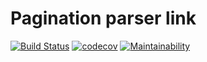 # Pagination parser link

[![Build Status](https://travis-ci.org/willyamalmeida/pagination-link-parser.svg?branch=master)](https://travis-ci.org/willyamalmeida/pagination-link-parser) [![codecov](https://codecov.io/gh/willyamalmeida/pagination-link-parser/branch/master/graph/badge.svg)](https://codecov.io/gh/willyamalmeida/pagination-link-parser) [![Maintainability](https://api.codeclimate.com/v1/badges/3d9710cf5d0b03584cc7/maintainability)](https://codeclimate.com/github/willyamalmeida/pagination-link-parser/maintainability)
